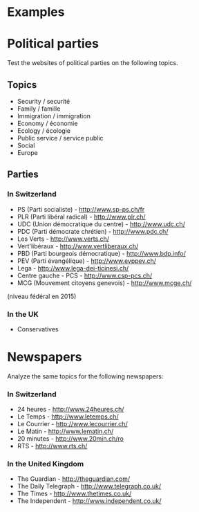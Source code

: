 Examples
========


# Political parties

Test the websites of political parties on the following topics.

## Topics

* Security / securité
* Family / famille
* Immigration / immigration
* Economy / économie
* Ecology / écologie
* Public service / service public
* Social
* Europe

## Parties

### In Switzerland

* PS (Parti socialiste) - http://www.sp-ps.ch/fr
* PLR (Parti libéral radical) - http://www.plr.ch/
* UDC (Union démocratique du centre) - http://www.udc.ch/
* PDC (Parti démocrate chrétien) - http://www.pdc.ch/
* Les Verts - http://www.verts.ch/
* Vert'libéraux - http://www.vertliberaux.ch/
* PBD (Parti bourgeois démocratique) - http://www.bdp.info/
* PEV (Parti évangélique) - http://www.evppev.ch/
* Lega - http://www.lega-dei-ticinesi.ch/
* Centre gauche - PCS - http://www.csp-pcs.ch/
* MCG (Mouvement citoyens genevois) - http://www.mcge.ch/

(niveau fédéral en 2015)

### In the UK

* Conservatives

# Newspapers

Analyze the same topics for the following newspapers:

### In Switzerland

* 24 heures - http://www.24heures.ch/
* Le Temps - http://www.letemps.ch/
* Le Courrier - http://www.lecourrier.ch/
* Le Matin - http://www.lematin.ch/
* 20 minutes - http://www.20min.ch/ro
* RTS - http://www.rts.ch/

### In the United Kingdom

* The Guardian - http://theguardian.com/
* The Daily Telegraph - http://www.telegraph.co.uk/
* The Times - http://www.thetimes.co.uk/
* The Independent - http://www.independent.co.uk/

